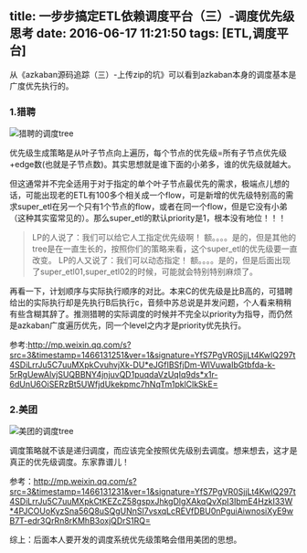 title: 一步步搞定ETL依赖调度平台（三）-调度优先级思考
date: 2016-06-17 11:21:50
tags: [ETL,调度平台]
---

从《azkaban源码追踪（三）-上传zip的坑》可以看到azkaban本身的调度基本是广度优先执行的。

### 1.猎聘

![猎聘的调度tree](/imgs/azkaban/schedule-lp-tree.png)

优先级生成策略是从叶子节点向上遍历，每个节点的优先级=所有子节点优先级+edge数(也就是子节点数)。其实思想就是谁下面的小弟多，谁的优先级就越大。

但这通常并不完全适用于对于指定的单个叶子节点最优先的需求，极端点儿想的话，可能出现老的ETL有100多个相关成一个flow，可是新增的优先级特别高的需求super_etl在另一个只有1个节点的flow，或者在同一个flow，但是它没有小弟（这种其实蛮常见的）。那么super_etl的默认priority是1，根本没有地位！！！

> LP的人说了：我们可以给它人工指定优先级啊！
> 额。。。。是的，但是其他的tree是在一直生长的，按照你们的策略来看，这个super_etl的优先级要一直改变。
> LP的人又说了：我们可以动态指定！
> 额。。。。是的，但是后面出现了super_etl01,super_etl02的时候，可能就会特别特别麻烦了。

再看一下，计划顺序与实际执行顺序的对比。本来C的优先级是比B高的，可猎聘给出的实际执行却是先执行B后执行c，音频中苏总说是并发问题，个人看来稍稍有些含糊其辞了。推测猎聘的实际调度的时候并不完全以priority为指导，而仍然是azkaban广度遍历优先，同一个level之内才是priority优先执行。

参考:http://mp.weixin.qq.com/s?src=3&timestamp=1466131251&ver=1&signature=YfS7PgVR0SjjLt4KwIQ297t4SDiLrrJu5C7uuMXpkCvuhvjXk-DU*eJGfIBSfjDm-WlVuwaIbGtbfda-k-5rRgUewAlvjSUQBBNY4jnjuvQD1puqdaVzUqIq9ds*x1r-6dUnU6OiSERzBt5UWfjdUkekpmc7hNqTm1pklClkSkE=

### 2.美团
![美团的调度tree](/imgs/azkaban/schedule-mt-tree.png)

调度策略就不该是递归调度，而应该完全按照优先级别去调度。想来想去，这才是真正的优先级调度。东家靠谱儿！


参考：http://mp.weixin.qq.com/s?src=3&timestamp=1466131231&ver=1&signature=YfS7PgVR0SjjLt4KwIQ297t4SDiLrrJu5C7uuMXpkCtKEZcZ58gspxJhkgDlgXAkqQvXpI3IbmE4HzkI33W*4PJCOUoKyzSna56Q8uSQgUNnSl7vsxqLcREVfDBU0nPguiAiwnosiXyE9wB7T-edr3QrRn8rKMhB3oxjQDrS1RQ=

综上：后面本人要开发的调度系统优先级策略会借用美团的思想。
